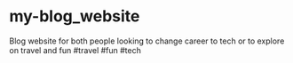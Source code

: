 # my-blog_website
Blog website for both people looking to change career to  tech or to explore on travel and fun #travel #fun #tech
